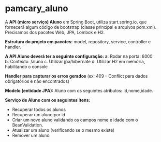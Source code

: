 # pamcary_aluno

 A **API (micro serviço) Aluno** em Spring Boot, utiliza start.spring.io, que fornecerá algum código de bootstrap (classe principal e arquivos pom.xml). 
  Precisamos dos pacotes Web, JPA, Lombok e H2.
  
**Estrutura do projeto em pacotes:**
   model, repository, service, controller e handler.
   
 **A API Aluno deverá ter a seguinte configuração:**
    a. Rodar na porta: 8000
    b. Contexto: /aluno
    c. Utilizar jpa/hibernate
    d. Utilizar H2 em memória, habilitando o console
    
 **Handler para capturar os erros gerados** 
    (ex: 409 – Conflict para dados obrigatórios e não encontrados)
    
**Modelo (entidade JPA):**
    Aluno com os seguintes atributos: id,nome,idade.
    
 **Serviço de Aluno com os seguintes itens:**
  * Recuperar todos os alunos
  *  Recuperar um aluno por id
  *  Criar um novo aluno validando os campos nome e idade com o BeanValidation.
  *  Atualizar um aluno (verificando se o mesmo existe)
  *  Remover um aluno

